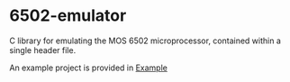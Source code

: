 # 6502-emulator
C library for emulating the MOS 6502 microprocessor, contained within a single header file.

An example project is provided in [Example](https://github.com/Coolbob134/6502-emulator/tree/main/example)


